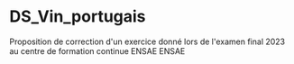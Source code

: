 # DS_Vin_portugais
Proposition de correction d'un exercice donné lors de l'examen final 2023 au centre de formation continue ENSAE ENSAE
